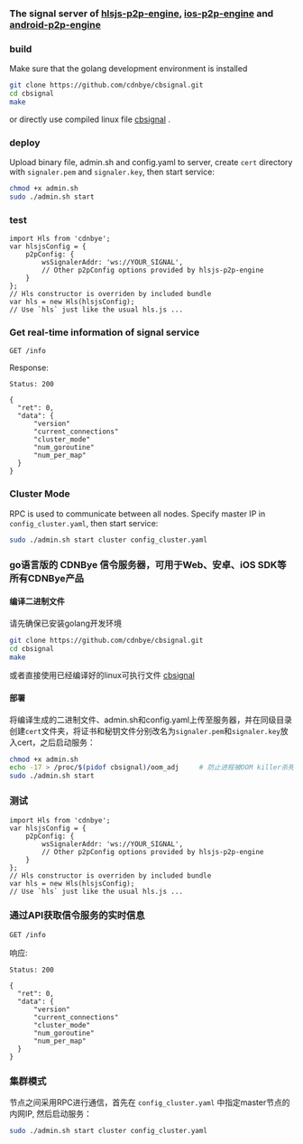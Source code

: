 ### The signal server of [hlsjs-p2p-engine](https://github.com/cdnbye/hlsjs-p2p-engine), [ios-p2p-engine](https://github.com/cdnbye/ios-p2p-engine) and [android-p2p-engine](https://github.com/cdnbye/android-p2p-engine)

### build
Make sure that the golang development environment is installed
```bash
git clone https://github.com/cdnbye/cbsignal.git
cd cbsignal
make
```
or directly use compiled linux file [cbsignal](https://github.com/cdnbye/cbsignal/releases) .

### deploy
Upload binary file, admin.sh and config.yaml to server, create `cert` directory with `signaler.pem` and `signaler.key`, then start service:
```bash
chmod +x admin.sh
sudo ./admin.sh start
```

### test
```
import Hls from 'cdnbye';
var hlsjsConfig = {
    p2pConfig: {
        wsSignalerAddr: 'ws://YOUR_SIGNAL',
        // Other p2pConfig options provided by hlsjs-p2p-engine
    }
};
// Hls constructor is overriden by included bundle
var hls = new Hls(hlsjsConfig);
// Use `hls` just like the usual hls.js ...
```

### Get real-time information of signal service
```
GET /info
```
Response:
```
Status: 200

{
  "ret": 0,
  "data": {
      "version"
      "current_connections"
      "cluster_mode"
      "num_goroutine"
      "num_per_map"
  }
}
```

### Cluster Mode
RPC is used to communicate between all nodes. Specify master IP in `config_cluster.yaml`, then  start service:
```bash
sudo ./admin.sh start cluster config_cluster.yaml
``` 

### go语言版的 CDNBye 信令服务器，可用于Web、安卓、iOS SDK等所有CDNBye产品
#### 编译二进制文件
请先确保已安装golang开发环境
```bash
git clone https://github.com/cdnbye/cbsignal.git
cd cbsignal
make
```
或者直接使用已经编译好的linux可执行文件 [cbsignal](https://github.com/cdnbye/cbsignal/releases)

#### 部署
将编译生成的二进制文件、admin.sh和config.yaml上传至服务器，并在同级目录创建`cert`文件夹，将证书和秘钥文件分别改名为`signaler.pem`和`signaler.key`放入cert，之后启动服务：
```bash
chmod +x admin.sh
echo -17 > /proc/$(pidof cbsignal)/oom_adj     # 防止进程被OOM killer杀死
sudo ./admin.sh start
```

### 测试
```
import Hls from 'cdnbye';
var hlsjsConfig = {
    p2pConfig: {
        wsSignalerAddr: 'ws://YOUR_SIGNAL',
        // Other p2pConfig options provided by hlsjs-p2p-engine
    }
};
// Hls constructor is overriden by included bundle
var hls = new Hls(hlsjsConfig);
// Use `hls` just like the usual hls.js ...
```

### 通过API获取信令服务的实时信息
```
GET /info
```
响应:
```
Status: 200

{
  "ret": 0,
  "data": {
      "version"
      "current_connections"
      "cluster_mode"
      "num_goroutine"
      "num_per_map"
  }
}
```

### 集群模式
节点之间采用RPC进行通信，首先在 `config_cluster.yaml` 中指定master节点的内网IP, 然后启动服务：
```bash
sudo ./admin.sh start cluster config_cluster.yaml
``` 





